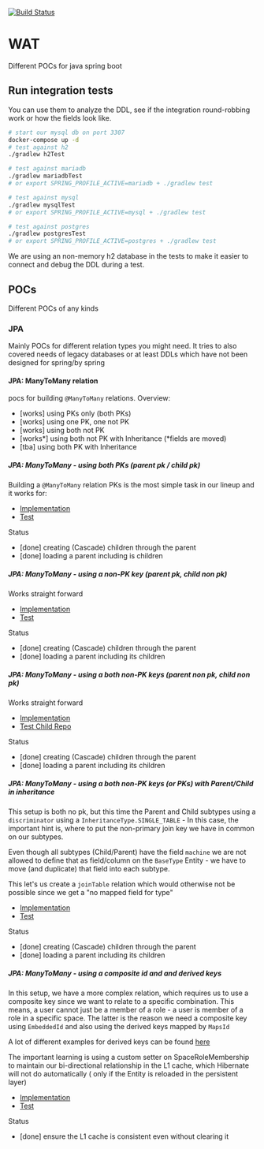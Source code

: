 [![Build Status](https://travis-ci.org/EugenMayer/java-spring-pocs.svg?branch=master)](https://travis-ci.org/EugenMayer/java-spring-pocs)

# WAT

Different POCs for java spring boot

## Run integration tests

You can use them to analyze the DDL, see if the integration round-robbing work
or how the fields look like.

```bash
# start our mysql db on port 3307
docker-compose up -d 
# test against h2
./gradlew h2Test

# test against mariadb
./gradlew mariadbTest
# or export SPRING_PROFILE_ACTIVE=mariadb + ./gradlew test

# test against mysql
./gradlew mysqlTest
# or export SPRING_PROFILE_ACTIVE=mysql + ./gradlew test

# test against postgres
./gradlew postgresTest
# or export SPRING_PROFILE_ACTIVE=postgres + ./gradlew test

```

We are using an non-memory h2 database in the tests to make it easier to connect and debug the DDL during a test.

## POCs
Different POCs of any kinds

### JPA

Mainly POCs for different relation types you might need.
It tries to also covered needs of legacy databases or at least DDLs which have not been designed for spring/by spring


#### JPA: ManyToMany relation
pocs for building `@ManyToMany` relations. Overview:

 - [works] using PKs only (both PKs) 
 - [works] using one PK, one not PK
 - [works] using both not PK
 - [works*] using both not PK with Inheritance (*fields are moved)
 - [tba] using both PK with Inheritance 
 
##### JPA: ManyToMany - using both PKs (parent pk / child pk) 

Building a `@ManyToMany` relation PKs is the most simple task
in our lineup and it works for:

- [Implementation](https://github.com/EugenMayer/java-spring-pocs/tree/master/src/main/java/de/kontextwork/poc/spring/many2many/pk)
- [Test](https://github.com/EugenMayer/java-spring-pocs/blob/master/src/test/java/de/kontextwork/poc/spring/many2many/pk/repository/ParentPkBasedRepositoryTest.java)

Status
 - [done] creating (Cascade) children through the parent
 - [done] loading a parent including is children
 
 
##### JPA: ManyToMany - using a non-PK key (parent pk, child non pk)

Works straight forward

- [Implementation](https://github.com/EugenMayer/java-spring-pocs/tree/master/src/main/java/de/kontextwork/poc/spring/many2many/nonpk/)
- [Test](https://github.com/EugenMayer/java-spring-pocs/blob/master/src/test/java/de/kontextwork/poc/spring/many2many/nonpk/repository/ParentNonPkBasedRepositoryTest.java)

Status

 - [done] creating (Cascade) children through the parent
 - [done] loading a parent including its children
 
##### JPA: ManyToMany - using a both non-PK keys (parent non pk, child non pk)

Works straight forward

- [Implementation](https://github.com/EugenMayer/java-spring-pocs/tree/master/src/main/java/de/kontextwork/poc/spring/many2many/bothnonpk)
- [Test Child Repo](https://github.com/EugenMayer/java-spring-pocs/blob/master/src/test/java/de/kontextwork/poc/spring/many2many/bothnonpk/repository/ChildBothNonPkServiceBasedRepositoryTest.java)

Status
 - [done] creating (Cascade) children through the parent
 - [done] loading a parent including its children

##### JPA: ManyToMany - using a both non-PK keys (or PKs) with Parent/Child in inheritance

This setup is both no pk, but this time the Parent  and Child subtypes using a `discriminator` using a `InheritanceType.SINGLE_TABLE` - 
In this case, the important hint is, where to put the non-primary join key we have in common on our subtypes.

Even though all subtypes (Child/Parent) have the field `machine` we are not allowed to define that as 
field/column on the `BaseType` Entity - we have to move (and duplicate) that field into each subtype.

This let's us create a `joinTable` relation which would otherwise not be possible since we get a 
"no mapped field for type"


- [Implementation](https://github.com/EugenMayer/java-spring-pocs/tree/master/src/main/java/de/kontextwork/poc/spring/many2many/inheritance)
- [Test](https://github.com/EugenMayer/java-spring-pocs/blob/master/src/test/java/de/kontextwork/poc/spring/many2many/inheritance/repository/)

Status
 - [done] creating (Cascade) children through the parent
 - [done] loading a parent including its children

##### JPA: ManyToMany - using a composite id and and derived keys

In this setup, we have a more complex relation, which requires us to use a composite key since we want to relate to a
specific combination. This means, a user cannot just be a member of a role - a user is member of a role in a specific space.
The latter is the reason we need a composite key using `EmbeddedId` and also using the derived keys mapped by `MapsId`

A lot of different examples for derived keys can be found [here](https://jeddict.github.io/page.html?l=tutorial/DerivedIdentities#E1B)

The important learning is using a custom setter on SpaceRoleMembership to maintain our bi-directional relationship in the L1
cache, which Hibernate will not do automatically ( only if the Entity is reloaded in the persistent layer)

- [Implementation](https://github.com/EugenMayer/java-spring-pocs/tree/master/src/main/java/de/kontextwork/poc/spring/many2many/naturalassociation)
- [Test](https://github.com/EugenMayer/java-spring-pocs/tree/master/src/test/java/de/kontextwork/poc/spring/many2many/naturalassociation)

Status
 - [done] ensure the L1 cache is consistent even without clearing it
